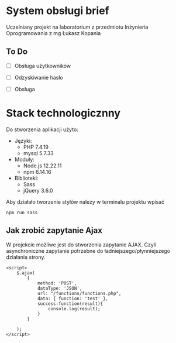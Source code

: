 # System obsługi brief
Uczelniany projekt na laboratorium z przedmiotu Inżynieria Oprogramowania z mg Łukasz Kopania

## To Do
- [ ] Obsługa użytkowników
- [ ] Odzyskiwanie hasło
- [ ] Obsługa 


# Stack technologicznny

Do stworzenia aplikacji użyto:

- Języki:
    - PHP 7.4.19
    - mysql 5.7.33
- Moduły:
    - Node.js 12.22.11
    - npm 6.14.16
- Biblioteki:
    - Sass
    - jQuery 3.6.0


Aby działało tworzenie stylów należy w terminalu projektu wpisać
``` 
npm run sass 
``` 

## Jak zrobić zapytanie Ajax

W projekcie możliwe jest do stworzenia zapytanie AJAX.
Czyli asynchroniczne zapytanie potrzebne do ładniejszego/płynniejszego działania strony.

```
<script>
    $.ajax(
        {
            method: 'POST',
            dataType: 'JSON',
            url: "/functions/functions.php",
            data: { function: 'test' },
            success:function(result){
                console.log(result);
            }
        }
        
    );
</script>

```